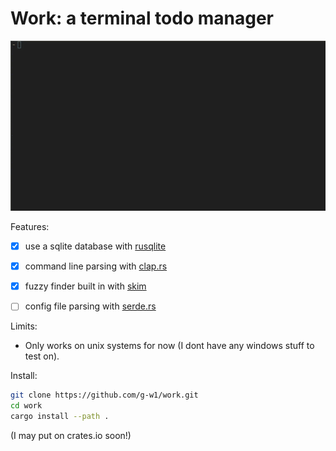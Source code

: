 # Work: a terminal todo manager

![screencapture](https://raw.githubusercontent.com/g-w1/work/master/pics/out.gif)

Features:

- [x] use a sqlite database with [rusqlite](https://docs.rs/rusqlite/0.23.1/rusqlite/)

- [x] command line parsing with [clap.rs](https://clap.rs)

- [x] fuzzy finder built in with [skim](https://github.com/lotabout/skim)

- [ ] config file parsing with [serde.rs](https://serde.rs)

Limits:

- Only works on unix systems for now (I dont have any windows stuff to test on).

Install:

```bash
git clone https://github.com/g-w1/work.git
cd work
cargo install --path .
```

(I may put on crates.io soon!)
